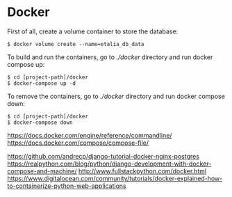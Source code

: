 Docker
======

First of all, create a volume container to store the database:

    $ docker volume create --name=etalia_db_data

To build and run the containers, go to _./docker_ directory and run docker compose up:

    $ cd [project-path]/docker
    $ docker-compose up -d

To remove the containers, go to _./docker_ directory and run docker compose down:

    $ cd [project-path]/docker
    $ docker-compose down


https://docs.docker.com/engine/reference/commandline/
https://docs.docker.com/compose/compose-file/


https://github.com/andrecp/django-tutorial-docker-nginx-postgres
https://realpython.com/blog/python/django-development-with-docker-compose-and-machine/
http://www.fullstackpython.com/docker.html
https://www.digitalocean.com/community/tutorials/docker-explained-how-to-containerize-python-web-applications
